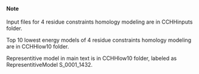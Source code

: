#### Note
Input files for 4 residue constraints homology modeling are in CCHHinputs folder.


Top 10 lowest energy models of 4 residue constraints homology modeling are in CCHHlow10 folder.

Representitive model in main text is in CCHHlow10 folder, labeled as RepresentitiveModel S_0001_1432.

